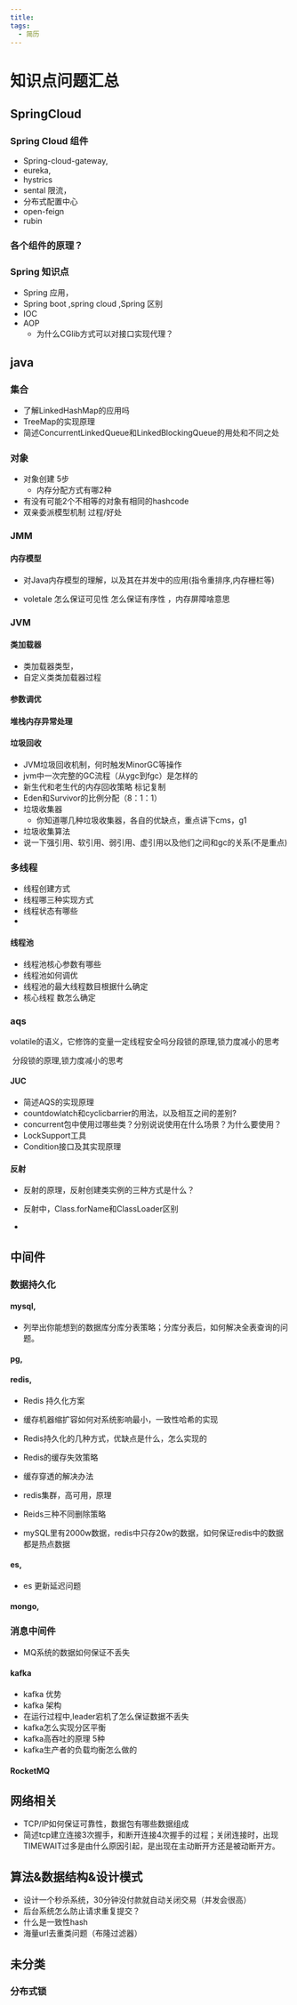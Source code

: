 ```yaml
---
title:
tags:
  - 简历
---
```


# 知识点问题汇总



## SpringCloud	

### Spring Cloud 组件

* Spring-cloud-gateway,
* eureka, 
* hystrics
* sental 限流，
* 分布式配置中心
* open-feign
* rubin

### 各个组件的原理？


### Spring 知识点

* Spring 应用，
* Spring boot ,spring cloud ,Spring 区别
* IOC 
* AOP
  * 为什么CGlib方式可以对接口实现代理？

## java

### 集合

* 了解LinkedHashMap的应用吗
* TreeMap的实现原理
* 简述ConcurrentLinkedQueue和LinkedBlockingQueue的用处和不同之处





### 对象

* 对象创建 5步
  * 内存分配方式有哪2种
* 有没有可能2个不相等的对象有相同的hashcode
* 双亲委派模型机制 过程/好处

### JMM

#### 内存模型

  * 对Java内存模型的理解，以及其在并发中的应用(指令重排序,内存栅栏等) 

* voletale 怎么保证可见性 怎么保证有序性 ，内存屏障啥意思

###  JVM

#### 类加载器

* 类加载器类型，
* 自定义类类加载器过程

####  参数调优

#### 堆栈内存异常处理

####  垃圾回收

  * JVM垃圾回收机制，何时触发MinorGC等操作
  * jvm中一次完整的GC流程（从ygc到fgc）是怎样的
  * 新生代和老生代的内存回收策略 标记复制
  * Eden和Survivor的比例分配（8：1：1）
  * 垃圾收集器
    * 你知道哪几种垃圾收集器，各自的优缺点，重点讲下cms，g1 
  * 垃圾收集算法
  * 说一下强引用、软引用、弱引用、虚引用以及他们之间和gc的关系(不是重点)



### 多线程

* 线程创建方式
* 线程哪三种实现方式
* 线程状态有哪些
* 

#### 线程池

* 线程池核心参数有哪些
* 线程池如何调优
* 线程池的最大线程数目根据什么确定
* 核心线程 数怎么确定

#### 



### aqs

​	volatile的语义，它修饰的变量一定线程安全吗分段锁的原理,锁力度减小的思考

​	分段锁的原理,锁力度减小的思考

####  JUC

  * 简述AQS的实现原理
  * countdowlatch和cyclicbarrier的用法，以及相互之间的差别?
  * concurrent包中使用过哪些类？分别说说使用在什么场景？为什么要使用？
  * LockSupport工具
  * Condition接口及其实现原理

#### 反射

* 反射的原理，反射创建类实例的三种方式是什么？

* 反射中，Class.forName和ClassLoader区别

* 

## 中间件


### 数据持久化

#### mysql,

* 列举出你能想到的数据库分库分表策略；分库分表后，如何解决全表查询的问题。

#### pg,

#### redis,

* Redis 持久化方案

* 缓存机器缩扩容如何对系统影响最小，一致性哈希的实现

* Redis持久化的几种方式，优缺点是什么，怎么实现的

* Redis的缓存失效策略

* 缓存穿透的解决办法

* redis集群，高可用，原理

* Reids三种不同删除策略

* mySQL里有2000w数据，redis中只存20w的数据，如何保证redis中的数据都是热点数据 

#### es,

  * es 更新延迟问题 

#### mongo,

### 消息中间件

* MQ系统的数据如何保证不丢失

#### kafka

* kafka 优势
* kafka 架构
* 在运行过程中,leader宕机了怎么保证数据不丢失
* kafka怎么实现分区平衡
* kafka高吞吐的原理 5种
* kafka生产者的负载均衡怎么做的

#### RocketMQ



## 网络相关

* TCP/IP如何保证可靠性，数据包有哪些数据组成
* 简述tcp建立连接3次握手，和断开连接4次握手的过程；关闭连接时，出现TIMEWAIT过多是由什么原因引起，是出现在主动断开方还是被动断开方。

## 算法&数据结构&设计模式

* 设计一个秒杀系统，30分钟没付款就自动关闭交易（并发会很高）
* 后台系统怎么防止请求重复提交？
* 什么是一致性hash
* 海量url去重类问题（布隆过滤器）



## 未分类

### 分布式锁



